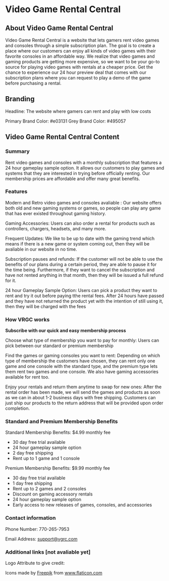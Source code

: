 # Video Game Rental Central

## About Video Game Rental Central

Video Game Rental Central is a website that lets gamers rent video games and consoles through a simple subscription plan. The goal is to create a place where our customers can enjoy all kinds of video games with their favorite consoles in an affordable way. We realize that video games and gaming products are getting more expensive, so we want to be your go-to source for playing video games with rentals at a cheaper price.
Get the chance to experience our 24 hour preview deal that comes with our subscription plans where you can request to play a demo of the game before purchasing a rental.

## Branding

Headline: The website where gamers can rent and play with low costs

Primary Brand Color: #e03131
Grey Brand Color: #495057

## Video Game Rental Central Content

### Summary

Rent video games and consoles with a monthly subscription that features a 24 hour gameplay sample option. It allows our customers to play games and systems that they are interested in trying before officially renting. Our membership prices are affordable and offer many great benefits.

### Features

Modern and Retro video games and consoles avaliable : Our website offers both old and new gaming systems or games, so people can play any game that has ever existed throughout gaming history.

Gaming Accessories: Users can also order a rental for products such as controllers, chargers, headsets, and many more.

Frequent Updates: We like to be up to date with the gaming trend which means if there is a new game or system coming out, then they will be avaliable in our website in no time.

Subscription pauses and refunds: If the customer will not be able to use the benefits of our plans during a certain period, they are able to pause it for the time being. Furthermore, if they want to cancel the subscription and have not rented anything in that month, then they will be issued a full refund for it.

24 hour Gameplay Sample Option: Users can pick a product they want to rent and try it out before paying tthe rental fees. After 24 hours have passed and they have not returned the product yet with the intention of still using it, then they will be charged with the fees

### How VRGC works

**Subscribe with our quick and easy membership process**

Choose what type of membership you want to pay for monthly: Users can pick between our standard or premium membership

Find the games or gaming consoles you want to rent: Depending on which type of membership the customers have chosen, they can rent only one game and one console with the standard type, and the premium type lets them rent two games and one console. We also have gaming accessories available for rent too.

Enjoy your rentals and return them anytime to swap for new ones: After the rental order has been made, we will send the games and products as soon as we can in about 1-2 business days with free shipping. Customers can just ship our products to the return address that will be provided upon order completion.

### Standard and Premium Membership Benefits

Standard Membership Benefits: $4.99 monthly fee

- 30 day free trial available
- 24 hour gameplay sample option
- 2 day free shipping
- Rent up to 1 game and 1 console

Premium Membership Benefits: $9.99 monthly fee

- 30 day free trial available
- 1 day free shipping
- Rent up to 2 games and 2 consoles
- Discount on gaming accessory rentals
- 24 hour gameplay sample option
- Early access to new releases of games, consoles, and accessories

### Contact information

Phone Number: 770-265-7953

Email Address: support@vgrc.com

### Additional links [not avaliable yet]

Logo Attribute to give credit: <div>Icons made by <a href="https://www.freepik.com" title="Freepik">Freepik</a> from <a href="https://www.flaticon.com/" title="Flaticon">www.flaticon.com</a></div>
